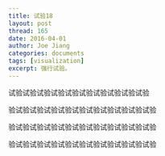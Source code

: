 ```yaml
---
title: 试验18
layout: post
thread: 165
date: 2016-04-01
author: Joe Jiang
categories: documents
tags: [visualization]
excerpt: 强行试验。
---
```


试验试验试验试验试验试验试验试验试验试验

验试验试验试验试验试验试验试验试验试验试验

验试验试验试验试验试验试验试验试验试验试验

验试验试验试验试验试验试验试验试验试验试验